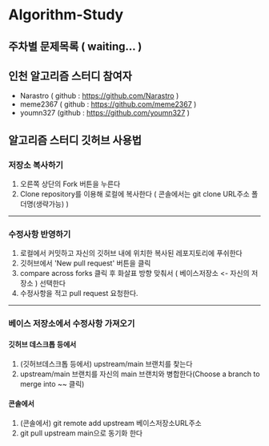 # Algorithm-Study

## 주차별 문제목록 ( waiting... )

## 인천 알고리즘 스터디 참여자

- Narastro ( github : https://github.com/Narastro )
- meme2367 ( github : https://github.com/meme2367 )
- youmn327 (github : https://github.com/youmn327 )



## 알고리즘 스터디 깃허브 사용법

### 저장소 복사하기

  1. 오른쪽 상단의 Fork 버튼을 누른다
  2. Clone repository를 이용해 로컬에 복사한다 ( 콘솔에서는 git clone URL주소 폴더명(생략가능) )

-------------------

### 수정사항 반영하기

  1. 로컬에서 커밋하고 자신의 깃허브 내에 위치한 복사된 레포지토리에 푸쉬한다
  2. 깃허브에서 'New pull request' 버튼을 클릭
  3. compare across forks 클릭 후 화살표 방향 맞춰서 ( 베이스저장소 <- 자신의 저장소 ) 선택한다
  4. 수정사항을 적고 pull request 요청한다.

-------------------

### 베이스 저장소에서 수정사항 가져오기

#### 깃허브 데스크톱 등에서
  1. (깃허브데스크톱 등에서) upstream/main 브랜치를 찾는다
  2. upstream/main 브랜치를 자신의 main 브랜치와 병합한다(Choose a branch to merge into ~~ 클릭)

#### 콘솔에서

  1. (콘솔에서) git remote add upstream 베이스저장소URL주소 
  2. git pull upstream main으로 동기화 한다

